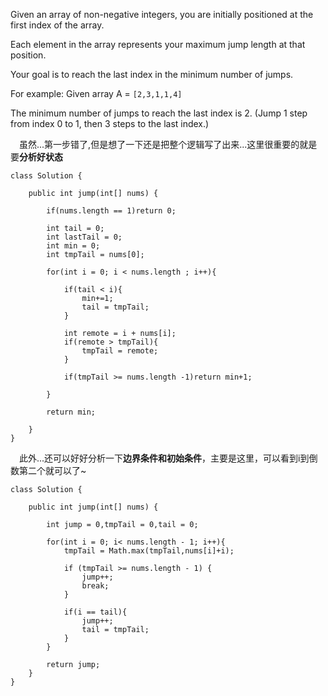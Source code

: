 Given an array of non-negative integers, you are initially positioned at the first index of the array.

Each element in the array represents your maximum jump length at that position.

Your goal is to reach the last index in the minimum number of jumps.

For example:
Given array A = `[2,3,1,1,4]`

The minimum number of jumps to reach the last index is 2. (Jump 1 step from index 0 to 1, then 3 steps to the last index.)


&emsp;虽然...第一步错了,但是想了一下还是把整个逻辑写了出来...这里很重要的就是要**分析好状态**
```
class Solution {
    
    public int jump(int[] nums) {
        
        if(nums.length == 1)return 0;
        
        int tail = 0;
        int lastTail = 0;
        int min = 0;
        int tmpTail = nums[0];
        
        for(int i = 0; i < nums.length ; i++){
            
            if(tail < i){
                min+=1;
                tail = tmpTail;
            }

            int remote = i + nums[i];
            if(remote > tmpTail){
                tmpTail = remote;                
            }
            
            if(tmpTail >= nums.length -1)return min+1;
            
        }
        
        return min;
        
    }
}
```

&emsp;此外...还可以好好分析一下**边界条件和初始条件**，主要是这里，可以看到i到倒数第二个就可以了~

```
class Solution {
    
    public int jump(int[] nums) {
        
        int jump = 0,tmpTail = 0,tail = 0;
        
        for(int i = 0; i< nums.length - 1; i++){
            tmpTail = Math.max(tmpTail,nums[i]+i);
            
            if (tmpTail >= nums.length - 1) {
                jump++;
                break;
            }
            
            if(i == tail){
                jump++;
                tail = tmpTail;
            }
        }
        
        return jump;
    }
}
```